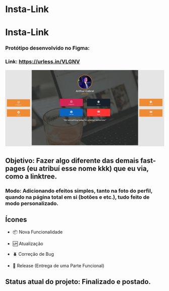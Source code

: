 # Insta-Link

# Insta-Link

### Protótipo desenvolvido no Figma:

### Link: https://urless.in/VLGNV

![](images/print.jpg)

## Objetivo: Fazer algo diferente das demais fast-pages (eu atribuí esse nome kkk) que eu via, como a linktree.

### Modo: Adicionando efeitos simples, tanto na foto do perfil, quando na página total em si (botões e etc.), tudo feito de modo personalizado.

## Ícones

- :package: Nova Funcionalidade 

- :up: Atualização

- :beetle: Correção de Bug

- :checkered_flag: Release (Entrega de uma Parte Funcional)

## Status atual do projeto: Finalizado e postado.




